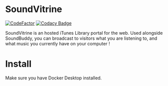 # SoundVitrine

[![CodeFactor](https://www.codefactor.io/repository/github/amphaal/soundvitrine/badge)](https://www.codefactor.io/repository/github/amphaal/soundvitrine)
[![Codacy Badge](https://app.codacy.com/project/badge/Grade/8960843e3cd94a3c903b5ec54829ec41)](https://app.codacy.com/gh/Amphaal/SoundVitrine/dashboard?utm_source=gh&utm_medium=referral&utm_content=&utm_campaign=Badge_grade)

SoundVitrine is an hosted iTunes Library portal for the web. Used alongside SoundBuddy, you can broadcast to visitors what you are listening to, and what music you currently have on your computer !

# Install
Make sure you have Docker Desktop installed.